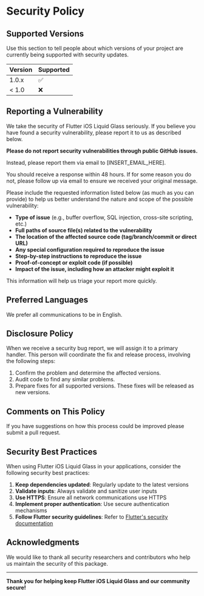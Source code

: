 # Security Policy

## Supported Versions

Use this section to tell people about which versions of your project are
currently being supported with security updates.

| Version | Supported          |
| ------- | ------------------ |
| 1.0.x   | :white_check_mark: |
| < 1.0   | :x:                |

## Reporting a Vulnerability

We take the security of Flutter iOS Liquid Glass seriously. If you believe you have found a security vulnerability, please report it to us as described below.

**Please do not report security vulnerabilities through public GitHub issues.**

Instead, please report them via email to [INSERT_EMAIL_HERE].

You should receive a response within 48 hours. If for some reason you do not, please follow up via email to ensure we received your original message.

Please include the requested information listed below (as much as you can provide) to help us better understand the nature and scope of the possible vulnerability:

* **Type of issue** (e.g., buffer overflow, SQL injection, cross-site scripting, etc.)
* **Full paths of source file(s) related to the vulnerability**
* **The location of the affected source code (tag/branch/commit or direct URL)**
* **Any special configuration required to reproduce the issue**
* **Step-by-step instructions to reproduce the issue**
* **Proof-of-concept or exploit code (if possible)**
* **Impact of the issue, including how an attacker might exploit it**

This information will help us triage your report more quickly.

## Preferred Languages

We prefer all communications to be in English.

## Disclosure Policy

When we receive a security bug report, we will assign it to a primary handler. This person will coordinate the fix and release process, involving the following steps:

1. Confirm the problem and determine the affected versions.
2. Audit code to find any similar problems.
3. Prepare fixes for all supported versions. These fixes will be released as new versions.

## Comments on This Policy

If you have suggestions on how this process could be improved please submit a pull request.

## Security Best Practices

When using Flutter iOS Liquid Glass in your applications, consider the following security best practices:

1. **Keep dependencies updated**: Regularly update to the latest versions
2. **Validate inputs**: Always validate and sanitize user inputs
3. **Use HTTPS**: Ensure all network communications use HTTPS
4. **Implement proper authentication**: Use secure authentication mechanisms
5. **Follow Flutter security guidelines**: Refer to [Flutter's security documentation](https://docs.flutter.dev/deployment/security)

## Acknowledgments

We would like to thank all security researchers and contributors who help us maintain the security of this package.

---

**Thank you for helping keep Flutter iOS Liquid Glass and our community secure!**
